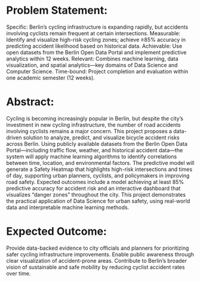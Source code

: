 # Problem Statement:
Specific: Berlin’s cycling infrastructure is expanding rapidly, but accidents involving
cyclists remain frequent at certain intersections.
Measurable: Identify and visualize high-risk cycling zones; achieve ≥85% accuracy in
predicting accident likelihood based on historical data.
Achievable: Use open datasets from the Berlin Open Data Portal and implement
predictive analytics within 12 weeks.
Relevant: Combines machine learning, data visualization, and spatial analytics—key
domains of Data Science and Computer Science.
Time-bound: Project completion and evaluation within one academic semester (12
weeks).

# Abstract:
 Cycling is becoming increasingly popular in Berlin, but despite the city’s investment in new
cycling infrastructure, the number of road accidents involving cyclists remains a major
concern. This project proposes a data-driven solution to analyze, predict, and visualize
bicycle accident risks across Berlin. Using publicly available datasets from the Berlin Open
Data Portal—including traffic flow, weather, and historical accident data—the system will
apply machine learning algorithms to identify correlations between time, location, and
environmental factors. The predictive model will generate a Safety Heatmap that highlights
high-risk intersections and times of day, supporting urban planners, cyclists, and
policymakers in improving road safety. Expected outcomes include a model achieving at
least 85% predictive accuracy for accident risk and an interactive dashboard that
visualizes “danger zones” throughout the city. This project demonstrates the practical
application of Data Science for urban safety, using real-world data and interpretable
machine learning methods.

# Expected Outcome:
Provide data-backed evidence to city officials and planners for prioritizing safer cycling
infrastructure improvements.
Enable public awareness through clear visualization of accident-prone areas.
Contribute to Berlin’s broader vision of sustainable and safe mobility by reducing cyclist
accident rates over time.
